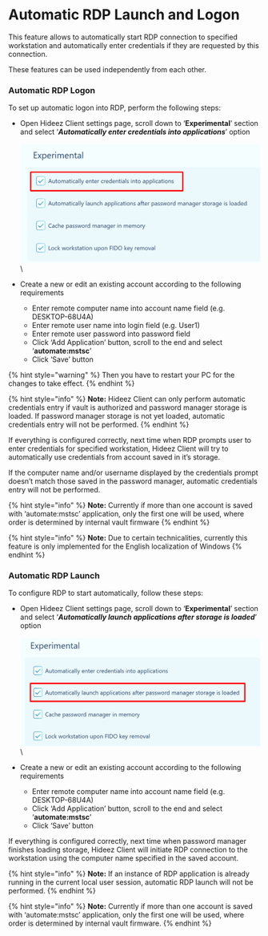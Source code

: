 # Automatic RDP Launch and Logon

This feature allows to automatically start RDP connection to specified workstation and automatically enter credentials if they are requested by this connection.

These features can be used independently from each other.

### **Automatic RDP Logon**

To set up automatic logon into RDP, perform the following steps:

* Open Hideez Client settings page, scroll down to ‘**Experimental**’ section and select ‘_**Automatically enter credentials into applications**_’ option\
  \
  ![](<../../../.gitbook/assets/image (114).png>)\

* Create a new or edit an existing account according to the following requirements
  * Enter remote computer name into account name field (e.g. DESKTOP-68U4A)
  * Enter remote user name into login field (e.g. User1)
  * Enter remote user password into password field
  * Click ‘Add Application’ button, scroll to the end and select ‘**automate:mstsc**’
  * Click ‘Save’ button

{% hint style="warning" %}
Then you have to restart your PC for the changes to take effect.
{% endhint %}

{% hint style="info" %}
**Note:** Hideez Client can only perform automatic credentials entry if vault is authorized and password manager storage is loaded. If password manager storage is not yet loaded, automatic credentials entry will not be performed.
{% endhint %}

If everything is configured correctly, next time when RDP prompts user to enter credentials for specified workstation, Hideez Client will try to automatically use credentials from account saved in it’s storage.

If the computer name and/or username displayed by the credentials prompt doesn’t match those saved in the password manager, automatic credentials entry will not be performed.

{% hint style="info" %}
**Note:** Currently if more than one account is saved with ‘automate:mstsc’ application, only the first one will be used, where order is determined by internal vault firmware
{% endhint %}

{% hint style="info" %}
**Note:** Due to certain technicalities, currently this feature is only implemented for the English localization of Windows
{% endhint %}

### **Automatic RDP Launch**

To configure RDP to start automatically, follow these steps:

* Open Hideez Client settings page, scroll down to ‘**Experimental**’ section and select ‘_**Automatically launch applications after storage is loaded**_’ option\
  \
  ![](<../../../.gitbook/assets/image (32).png>)\

* Create a new or edit an existing account according to the following requirements
  * Enter remote computer name into account name field (e.g. DESKTOP-68U4A)
  * Click ‘Add Application’ button, scroll to the end and select ‘**automate:mstsc**’
  * Click ‘Save’ button

If everything is configured correctly, next time when password manager finishes loading storage, Hideez Client will initiate RDP connection to the workstation using the computer name specified in the saved account.

{% hint style="info" %}
**Note:** If an instance of RDP application is already running in the current local user session, automatic RDP launch will not be performed.
{% endhint %}

{% hint style="info" %}
**Note:** Currently if more than one account is saved with ‘automate:mstsc’ application, only the first one will be used, where order is determined by internal vault firmware.
{% endhint %}
